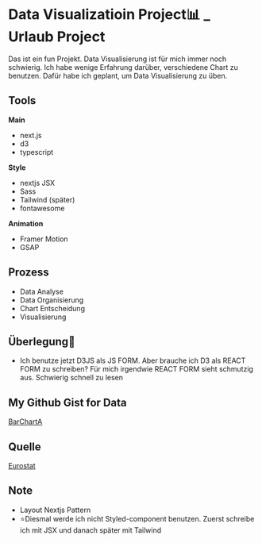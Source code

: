 # Data Visualizatioin Project📊 _ Urlaub Project

<p>
Das ist ein fun Projekt. Data Visualisierung ist für mich immer noch schwierig. Ich habe wenige Erfahrung darüber, verschiedene Chart zu benutzen. Dafür habe ich geplant, um Data Visualisierung zu üben. 
</p>

## Tools

<strong>Main</strong>

- next.js
- d3
- typescript

<strong>Style</strong>

- nextjs JSX
- Sass
- Tailwind (später)
- fontawesome

<strong>Animation</strong>

- Framer Motion
- GSAP

## Prozess
- Data Analyse
- Data Organisierung
- Chart Entscheidung
- Visualisierung

## Überlegung🥸
- Ich benutze jetzt D3JS als JS FORM. Aber brauche ich D3 als REACT FORM zu schreiben? Für mich irgendwie REACT FORM sieht schmutzig aus. Schwierig schnell zu lesen

## My Github Gist for Data
[BarChartA](https://gist.githubusercontent.com/DainPark-web/10dd0a710d0c446ae1a0bbad265cbed6/raw/barChartA.csv)

## Quelle
[Eurostat](https://ec.europa.eu/eurostat/databrowser/view/EARN_SES18_47__custom_1609488/bookmark/table?lang=de&bookmarkId=e747e06d-6711-41aa-81c4-a932d8da02f4)


## Note 
- Layout Nextjs Pattern
- ⭐️Diesmal werde ich nicht Styled-component benutzen. Zuerst schreibe ich mit JSX und danach später mit Tailwind